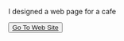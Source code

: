 I designed a web page for a cafe 

<button><a href="https://muratbzc.github.io/web-page1">Go To Web Site</a></button>
